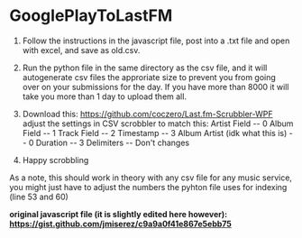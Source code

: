 # GooglePlayToLastFM

1. Follow the instructions in the javascript file, post into a .txt file and open with excel, and save as old.csv.

2. Run the python file in the same directory as the csv file, and it will autogenerate csv files the approriate size to prevent you from going over on your submissions for the day. If you have more than 8000 it will take you more than 1 day to upload them all.

3. Download this: https://github.com/coczero/Last.fm-Scrubbler-WPF
    adjust the settings in CSV scrobbler to match this:
        Artist Field -- 0
        Album Field -- 1
        Track Field -- 2
        Timestamp -- 3
        Album Artist (idk what this is) -- 0
        Duration -- 3
        Delimiters -- Don't changes
        
4. Happy scrobbling

As a note, this should work in theory with any csv file for any music service, you might just have to adjust the numbers the pyhton file uses for indexing (line 53 and 60)

**original javascript file (it is slightly edited here however): https://gist.github.com/jmiserez/c9a9a0f41e867e5ebb75**
